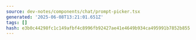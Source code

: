 ```yaml
---
source: dev-notes/components/chat/prompt-picker.tsx
generated: '2025-06-08T13:21:01.651Z'
tags: []
hash: e3b0c44298fc1c149afbf4c8996fb92427ae41e4649b934ca495991b7852b855
---
```


